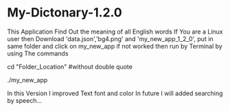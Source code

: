 # My-Dictonary-1.2.0
This Application Find Out the meaning of all English words If You are a Linux user then
Download 'data.json','bg4.png' and 'my_new_app_1_2_0', put in same folder and click on my_new_app if not worked then run by Terminal by using The commands

cd "Folder_Location" #without double quote

./my_new_app

In this Version I improved Text font and color
In future I will added searching by speech...


